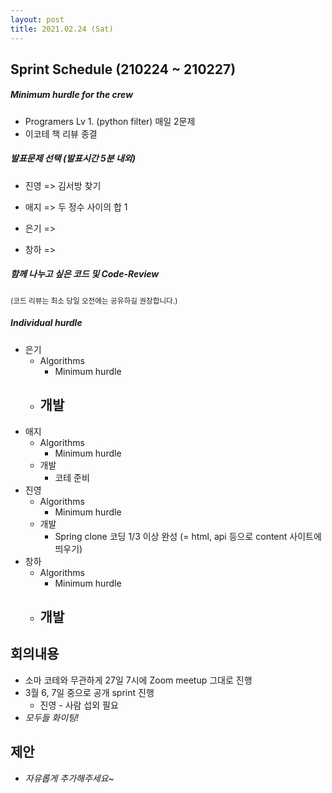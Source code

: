 ```yaml
---
layout: post
title: 2021.02.24 (Sat)
---
```

## Sprint Schedule (210224 ~ 210227)

##### *Minimum hurdle for the crew*

- Programers Lv 1. (python filter) 매일 2문제
- 이코테 책 리뷰 종결

##### *발표문제 선택 (발표시간 5분 내외)*

- 진영 => 김서방 찾기

- 애지 => 두 정수 사이의 합 1

- 은기 => 

- 창하 => 

##### *함께 나누고 싶은 코드 및 Code-Review*

<small>(코드 리뷰는 최소 당일 오전에는 공유하길 권장합니다.)</small>

##### *Individual hurdle*

- 은기
  - Algorithms
    - Minimum hurdle
  - 개발
    - 
- 애지 
  - Algorithms
    - Minimum hurdle
  - 개발
    - 코테 준비
- 진영
  - Algorithms
    - Minimum hurdle
  - 개발
    - Spring clone 코딩 1/3 이상 완성 (= html, api 등으로 content 사이트에 띄우기)
- 창하
  - Algorithms
    - Minimum hurdle
  - 개발
    - 

## 회의내용

- 소마 코테와 무관하게 27일 7시에 Zoom meetup 그대로 진행
- 3월 6, 7일 중으로 공개 sprint 진행
  - 진영 - 사람 섭외 필요
- *모두들 화이팅!*

## 제안

- *자유롭게 추가해주세요~*
